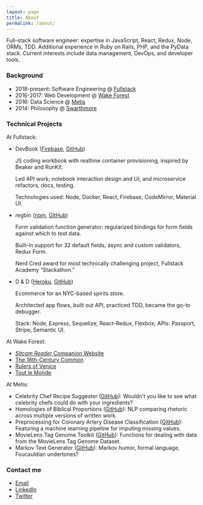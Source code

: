 ```yaml
---
layout: page
title: About
permalink: /about/
---
```


Full-stack software engineer: expertise in JavaScript, React, Redux, Node, ORMs, TDD. Additional experience in Ruby on Rails, PHP, and the PyData stack. Current interests include data management, DevOps, and developer tools.

### Background
- 2018-present: Software Engineering @ [Fullstack](https://www.fullstackacademy.com/)
- 2016-2017: Web Development @ [Wake Forest](https://build.zsr.wfu.edu/)
- 2016: Data Science @ [Metis](https://www.thisismetis.com/)
- 2014: Philosophy @ [Swarthmore](https://www.swarthmore.edu/philosophy)

### Technical Projects
At Fullstack:
- DevBook ([Firebase](https://codesnippets-c9eee.firebaseapp.com/), [GitHub](https://github.com/devbook-live))

   JS coding workbook with realtime container provisioning, inspired by Beaker and RunKit.

   Led API work; notebook interaction design and UI; and microservice refactors, docs, testing.

   Technologies used: Node, Docker, React, Firebase, CodeMirror, Material UI.

- regbin ([npm](http://npm.im/regbin), [GitHub](https://github.com/bellentuck/regbin))

   Form validation function generator: regularized bindings for form fields against which to test data.

   Built-in support for 32 default fields, async and custom validators, Redux Form.

   Nerd Cred award for most technically challenging project, Fullstack Academy “Stackathon.”

- D & D ([Heroku](https://dd-wine.herokuapp.com/), [GitHub](https://github.com/dd-grace-shopper/dd-grace-shopper))

   Ecommerce for an NYC-based spirits store.

   Architected app flows, built out API, practiced TDD, became the go-to debugger.

   Stack: Node, Express, Sequelize, React-Redux, Flexbox; APIs: Passport, Stripe, Semantic UI.

At Wake Forest:
- [*Sitcom Reader* Companion Website](https://build.zsr.wfu.edu/sitcom-reader/)
- [The 18th-Century Common](https://www.18thcenturycommon.org/)
- [Rulers of Venice](http://rulersofvenice.org/)
- [Tout le Monde](https://cloud.lib.wfu.edu/blog/toutlemonde-spring-2017/)

At Metis:
- Celebrity Chef Recipe Suggester ([GitHub](https://github.com/bellentuck/Celebrity-Chef-Recipe-Suggester)): Wouldn't you like to see what celebrity chefs could do with your ingredients?
- Homologies of Biblical Proportions ([GitHub](https://github.com/bellentuck/Homologies-of-Biblical-Proportions)): NLP comparing rhetoric across multiple versions of written work.
- Preprocessing for Coronary Artery Disease Classification ([GitHub](https://github.com/bellentuck/kardiac_kids/tree/master/preprocessing)): Featuring a machine learning pipeline for imputing missing values.
- MovieLens Tag Genome Toolkit ([GitHub](https://github.com/bellentuck/MovieLens-Tag-Genome-toolkit)): Functions for dealing with data from the MovieLens Tag Genome Dataset.
- Markov Text Generator ([GitHub](https://github.com/bellentuck/Markov-Text-Generator)): Markov humor, formal language, Foucauldian undertones?


### Contact me
- [Email](mailto:ellentuckben@gmail.com)
- [LinkedIn](https://linkedin.com/in/bellentuck)
- [Twitter](https://twitter.com/bellentuck)
